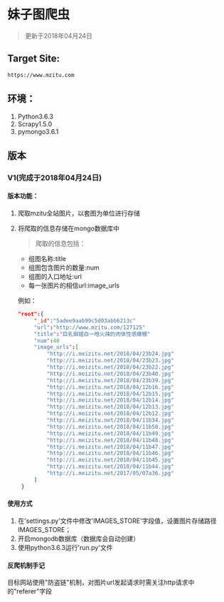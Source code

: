 # 妹子图爬虫
> 更新于2018年04月24日
## Target Site: 
    https://www.mzitu.com
## 环境：
1. Python3.6.3
2. Scrapy1.5.0
3. pymongo3.6.1

## 版本

### V1(完成于2018年04月24日) 

#### 版本功能：

1. 爬取mzitu全站图片，以套图为单位进行存储
2. 将爬取的信息存储在mongo数据库中

   > 爬取的信息包括：
   - 组图名称:title
   - 组图包含图片的数量:num
   - 组图的入口地址:url
   - 每一张图片的相信url:image_urls
   
   例如：
   ```json
   "root":{
        "_id":"5adee9aab99c5d03abb6213c"
        "url":"http://www.mzitu.com/127125"
        "title":"巨乳御姐白一晗火辣的肉体性感爆棚"
        "num":40
        "image_urls":[
            "http://i.meizitu.net/2018/04/23b24.jpg"
            "http://i.meizitu.net/2018/04/23b23.jpg"
            "http://i.meizitu.net/2018/04/23b22.jpg"
            "http://i.meizitu.net/2018/04/23b40.jpg"
            "http://i.meizitu.net/2018/04/23b39.jpg"
            "http://i.meizitu.net/2018/04/12b16.jpg"
            "http://i.meizitu.net/2018/04/12b15.jpg"
            "http://i.meizitu.net/2018/04/12b14.jpg"
            "http://i.meizitu.net/2018/04/12b13.jpg"
            "http://i.meizitu.net/2018/04/12b12.jpg"
            "http://i.meizitu.net/2018/04/11b34.jpg"
            "http://i.meizitu.net/2018/04/11b50.jpg"
            "http://i.meizitu.net/2018/04/11b49.jpg"
            "http://i.meizitu.net/2018/04/11b48.jpg"
            "http://i.meizitu.net/2018/04/11b47.jpg"
            "http://i.meizitu.net/2018/04/11b46.jpg"
            "http://i.meizitu.net/2018/04/11b45.jpg"
            "http://i.meizitu.net/2018/04/11b44.jpg"
            "http://i.meizitu.net/2017/05/07a36.jpg"
        ]
    }
    ```
#### 使用方式
1. 在'settings.py'文件中修改'IMAGES_STORE'字段值，设置图片存储路径IMAGES_STORE；
2. 开启mongodb数据库（数据库会自动创建）
3. 使用python3.6.3运行'run.py'文件
   
#### 反爬机制手记
目标网站使用"防盗链"机制，对图片url发起请求时需关注http请求中的"referer"字段
 
   



 